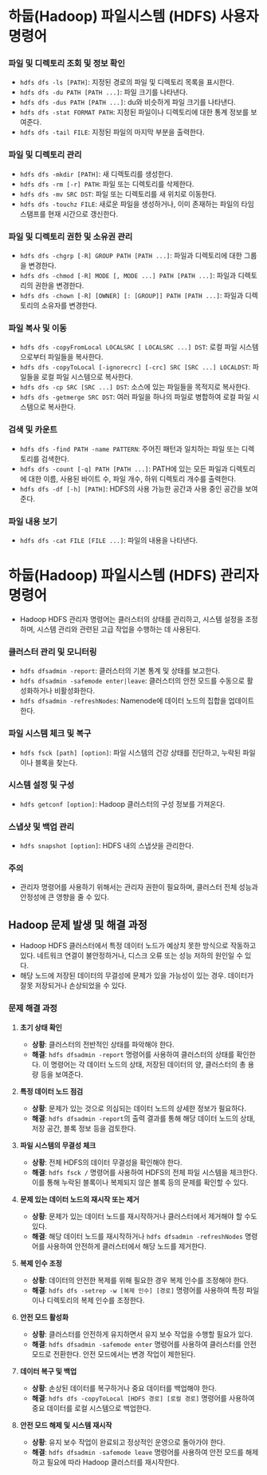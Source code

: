 # 하둡(Hadoop) 파일시스템 (HDFS) 사용자 명령어

### 파일 및 디렉토리 조회 및 정보 확인
- `hdfs dfs -ls [PATH]`: 지정된 경로의 파일 및 디렉토리 목록을 표시한다.
- `hdfs dfs -du PATH [PATH ...]`: 파일 크기를 나타낸다.
- `hdfs dfs -dus PATH [PATH ...]`: du와 비슷하게 파일 크기를 나타낸다.
- `hdfs dfs -stat FORMAT PATH`: 지정된 파일이나 디렉토리에 대한 통계 정보를 보여준다.
- `hdfs dfs -tail FILE`: 지정된 파일의 마지막 부분을 출력한다.

### 파일 및 디렉토리 관리
- `hdfs dfs -mkdir [PATH]`: 새 디렉토리를 생성한다.
- `hdfs dfs -rm [-r] PATH`: 파일 또는 디렉토리를 삭제한다.
- `hdfs dfs -mv SRC DST`: 파일 또는 디렉토리를 새 위치로 이동한다.
- `hdfs dfs -touchz FILE`: 새로운 파일을 생성하거나, 이미 존재하는 파일의 타임스탬프를 현재 시간으로 갱신한다.

### 파일 및 디렉토리 권한 및 소유권 관리
- `hdfs dfs -chgrp [-R] GROUP PATH [PATH ...]`: 파일과 디렉토리에 대한 그룹을 변경한다.
- `hdfs dfs -chmod [-R] MODE [, MODE ...] PATH [PATH ...]`: 파일과 디렉토리의 권한을 변경한다.
- `hdfs dfs -chown [-R] [OWNER] [: [GROUP]] PATH [PATH ...]`: 파일과 디렉토리의 소유자를 변경한다.

### 파일 복사 및 이동
- `hdfs dfs -copyFromLocal LOCALSRC [ LOCALSRC ...] DST`: 로컬 파일 시스템으로부터 파일들을 복사한다.
- `hdfs dfs -copyToLocal [-ignorecrc] [-crc] SRC [SRC ...] LOCALDST`: 파일들을 로컬 파일 시스템으로 복사한다.
- `hdfs dfs -cp SRC [SRC ...] DST`: 소스에 있는 파일들을 목적지로 복사한다.
- `hdfs dfs -getmerge SRC DST`: 여러 파일을 하나의 파일로 병합하여 로컬 파일 시스템으로 복사한다.

### 검색 및 카운트
- `hdfs dfs -find PATH -name PATTERN`: 주어진 패턴과 일치하는 파일 또는 디렉토리를 검색한다.
- `hdfs dfs -count [-q] PATH [PATH ...]`: PATH에 있는 모든 파일과 디렉토리에 대한 이름, 사용된 바이트 수, 파일 개수, 하위 디렉토리 개수를 출력한다.
- `hdfs dfs -df [-h] [PATH]`: HDFS의 사용 가능한 공간과 사용 중인 공간을 보여준다.

### 파일 내용 보기
- `hdfs dfs -cat FILE [FILE ...]`: 파일의 내용을 나타낸다.


# 하둡(Hadoop) 파일시스템 (HDFS) 관리자 명령어
- Hadoop HDFS 관리자 명령어는 클러스터의 상태를 관리하고, 시스템 설정을 조정하며, 시스템 관리와 관련된 고급 작업을 수행하는 데 사용된다.

### 클러스터 관리 및 모니터링
- `hdfs dfsadmin -report`: 클러스터의 기본 통계 및 상태를 보고한다.
- `hdfs dfsadmin -safemode enter|leave`: 클러스터의 안전 모드를 수동으로 활성화하거나 비활성화한다.
- `hdfs dfsadmin -refreshNodes`: Namenode에 데이터 노드의 집합을 업데이트한다.

### 파일 시스템 체크 및 복구
- `hdfs fsck [path] [option]`: 파일 시스템의 건강 상태를 진단하고, 누락된 파일이나 블록을 찾는다.

### 시스템 설정 및 구성
- `hdfs getconf [option]`: Hadoop 클러스터의 구성 정보를 가져온다.

### 스냅샷 및 백업 관리
- `hdfs snapshot [option]`: HDFS 내의 스냅샷을 관리한다.

### 주의
- 관리자 명령어를 사용하기 위해서는 관리자 권한이 필요하며, 클러스터 전체 성능과 안정성에 큰 영향을 줄 수 있다.


## Hadoop 문제 발생 및 해결 과정

- Hadoop HDFS 클러스터에서 특정 데이터 노드가 예상치 못한 방식으로 작동하고 있다. 네트워크 연결이 불안정하거나, 디스크 오류 또는 성능 저하의 원인일 수 있다.
- 해당 노드에 저장된 데이터의 무결성에 문제가 있을 가능성이 있는 경우. 데이터가 잘못 저장되거나 손상되었을 수 있다.

### 문제 해결 과정

1. **초기 상태 확인**
   - **상황**: 클러스터의 전반적인 상태를 파악해야 한다.
   - **해결**: `hdfs dfsadmin -report` 명령어를 사용하여 클러스터의 상태를 확인한다. 이 명령어는 각 데이터 노드의 상태, 저장된 데이터의 양, 클러스터의 총 용량 등을 보여준다.

2. **특정 데이터 노드 점검**
   - **상황**: 문제가 있는 것으로 의심되는 데이터 노드의 상세한 정보가 필요하다.
   - **해결**: `hdfs dfsadmin -report`의 출력 결과를 통해 해당 데이터 노드의 상태, 저장 공간, 블록 정보 등을 검토한다.

3. **파일 시스템의 무결성 체크**
   - **상황**: 전체 HDFS의 데이터 무결성을 확인해야 한다.
   - **해결**: `hdfs fsck /` 명령어를 사용하여 HDFS의 전체 파일 시스템을 체크한다. 이를 통해 누락된 블록이나 복제되지 않은 블록 등의 문제를 확인할 수 있다.

4. **문제 있는 데이터 노드의 재시작 또는 제거**
   - **상황**: 문제가 있는 데이터 노드를 재시작하거나 클러스터에서 제거해야 할 수도 있다.
   - **해결**: 해당 데이터 노드를 재시작하거나 `hdfs dfsadmin -refreshNodes` 명령어를 사용하여 안전하게 클러스터에서 해당 노드를 제거한다.

5. **복제 인수 조정**
   - **상황**: 데이터의 안전한 복제를 위해 필요한 경우 복제 인수를 조정해야 한다.
   - **해결**: `hdfs dfs -setrep -w [복제 인수] [경로]` 명령어를 사용하여 특정 파일이나 디렉토리의 복제 인수를 조정한다.

6. **안전 모드 활성화**
   - **상황**: 클러스터를 안전하게 유지하면서 유지 보수 작업을 수행할 필요가 있다.
   - **해결**: `hdfs dfsadmin -safemode enter` 명령어를 사용하여 클러스터를 안전 모드로 전환한다. 안전 모드에서는 변경 작업이 제한된다.

7. **데이터 복구 및 백업**
   - **상황**: 손상된 데이터를 복구하거나 중요 데이터를 백업해야 한다.
   - **해결**: `hdfs dfs -copyToLocal [HDFS 경로] [로컬 경로]` 명령어를 사용하여 중요 데이터를 로컬 시스템으로 백업한다.

8. **안전 모드 해제 및 시스템 재시작**
   - **상황**: 유지 보수 작업이 완료되고 정상적인 운영으로 돌아가야 한다.
   - **해결**: `hdfs dfsadmin -safemode leave` 명령어를 사용하여 안전 모드를 해제하고 필요에 따라 Hadoop 클러스터를 재시작한다.

